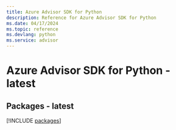 ```yaml
---
title: Azure Advisor SDK for Python
description: Reference for Azure Advisor SDK for Python
ms.date: 04/17/2024
ms.topic: reference
ms.devlang: python
ms.service: advisor
---
```

# Azure Advisor SDK for Python - latest
## Packages - latest
[!INCLUDE [packages](advisor-index.md)]